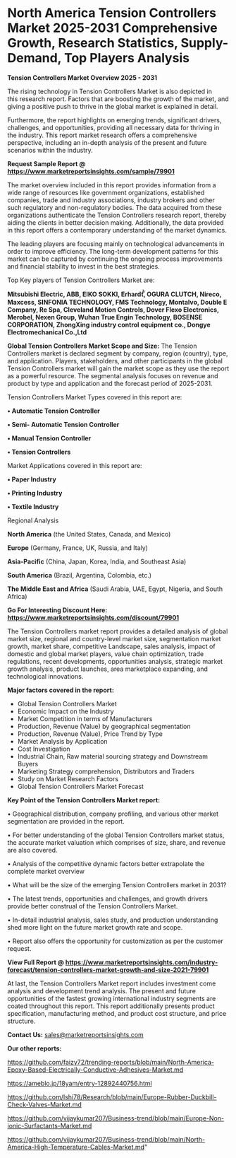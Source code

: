 # North America Tension Controllers Market 2025-2031 Comprehensive Growth, Research Statistics, Supply-Demand,  Top Players Analysis

<Strong> Tension Controllers Market Overview 2025 - 2031</strong>

The rising technology in Tension Controllers Market is also depicted in this research report. Factors that are boosting the growth of the market, and giving a positive push to thrive in the global market is explained in detail.

Furthermore, the report highlights on emerging trends, significant drivers, challenges, and opportunities, providing all necessary data for thriving in the industry. This report market research offers a comprehensive perspective, including an in-depth analysis of the present and future scenarios within the industry.

<strong>Request Sample Report @ <a href=https://www.marketreportsinsights.com/sample/79901>https://www.marketreportsinsights.com/sample/79901</a></strong>

The market overview included in this report provides information from a wide range of resources like government organizations, established companies, trade and industry associations, industry brokers and other such regulatory and non-regulatory bodies. The data acquired from these organizations authenticate the Tension Controllers research report, thereby aiding the clients in better decision making. Additionally, the data provided in this report offers a contemporary understanding of the market dynamics.

The leading players are focusing mainly on technological advancements in order to improve efficiency. The long-term development patterns for this market can be captured by continuing the ongoing process improvements and financial stability to invest in the best strategies.

Top Key players of Tension Controllers Market are:

<strong>Mitsubishi Electric, ABB, EIKO SOKKI, Erhardtⷨꙺ, OGURA CLUTCH, Nireco, Maxcess, SINFONIA TECHNOLOGY, FMS Technology, Montalvo, Double E Company, Re Spa, Cleveland Motion Controls, Dover Flexo Electronics, Merobel, Nexen Group, Wuhan True Engin Technology, BOSENSE CORPORATION, ZhongXing industry control equipment co., Dongye Electromechanical Co.,Ltd</strong>

<strong><b>Global Tension Controllers Market Scope and Size:</b></strong>
The Tension Controllers market is declared segment by company, region (country), type, and application. Players, stakeholders, and other participants in the global Tension Controllers market will gain the market scope as they use the report as a powerful resource. The segmental analysis focuses on revenue and product by type and application and the forecast period of 2025-2031.

Tension Controllers Market Types covered in this report are:

<strong>• Automatic Tension Controller

• Semi- Automatic Tension Controller

• Manual Tension Controller

• Tension Controllers</strong>

Market Applications covered in this report are:

<strong>• Paper Industry

• Printing Industry

• Textile Industry</strong> 

Regional Analysis

<strong>North America</strong> (the United States, Canada, and Mexico)

<strong>Europe</strong> (Germany, France, UK, Russia, and Italy)

<strong>Asia-Pacific</strong> (China, Japan, Korea, India, and Southeast Asia)

<strong>South America</strong> (Brazil, Argentina, Colombia, etc.)

<strong>The Middle East and Africa</strong> (Saudi Arabia, UAE, Egypt, Nigeria, and South Africa)

<strong>Go For Interesting Discount Here: <a href=https://www.marketreportsinsights.com/discount/79901>https://www.marketreportsinsights.com/discount/79901</a></strong>

The Tension Controllers market report provides a detailed analysis of global market size, regional and country-level market size, segmentation market growth, market share, competitive Landscape, sales analysis, impact of domestic and global market players, value chain optimization, trade regulations, recent developments, opportunities analysis, strategic market growth analysis, product launches, area marketplace expanding, and technological innovations.

<strong><b>Major factors covered in the report:</b></strong>
<ul>
  <li>Global Tension Controllers Market </li>
  <li>Economic Impact on the Industry</li>
  <li>Market Competition in terms of Manufacturers</li>
  <li>Production, Revenue (Value) by geographical segmentation</li>
  <li>Production, Revenue (Value), Price Trend by Type</li>
  <li>Market Analysis by Application</li>
  <li>Cost Investigation</li>
  <li>Industrial Chain, Raw material sourcing strategy and Downstream Buyers</li>
  <li>Marketing Strategy comprehension, Distributors and Traders</li>
  <li>Study on Market Research Factors</li>
  <li>Global Tension Controllers Market Forecast</li>
</ul>

<strong><b>Key Point of the Tension Controllers Market report:</b></strong>

• Geographical distribution, company profiling, and various other market segmentation are provided in the report.

• For better understanding of the global Tension Controllers market status, the accurate market valuation which comprises of size, share, and revenue are also covered.

• Analysis of the competitive dynamic factors better extrapolate the complete market overview

• What will be the size of the emerging Tension Controllers market in 2031?

• The latest trends, opportunities and challenges, and growth drivers provide better construal of the Tension Controllers Market.

• In-detail industrial analysis, sales study, and production understanding shed more light on the future market growth rate and scope.

• Report also offers the opportunity for customization as per the customer request.

<strong><b>View Full Report @ <a href=https://www.marketreportsinsights.com/industry-forecast/tension-controllers-market-growth-and-size-2021-79901>https://www.marketreportsinsights.com/industry-forecast/tension-controllers-market-growth-and-size-2021-79901</a></b></strong>


At last, the Tension Controllers Market report includes investment come analysis and development trend analysis. The present and future opportunities of the fastest growing international industry segments are coated throughout this report. This report additionally presents product specification, manufacturing method, and product cost structure, and price structure.

<strong>Contact Us:</strong>
sales@marketreportsinsights.com

<strong>Our other reports:</strong>

<a href=https://github.com/faizy72/trending-reports/blob/main/North-America-Epoxy-Based-Electrically-Conductive-Adhesives-Market.md>https://github.com/faizy72/trending-reports/blob/main/North-America-Epoxy-Based-Electrically-Conductive-Adhesives-Market.md</a>

<a href=https://ameblo.jp/18yam/entry-12892440756.html>https://ameblo.jp/18yam/entry-12892440756.html</a>

<a href=https://github.com/Ishi78/Research/blob/main/Europe-Rubber-Duckbill-Check-Valves-Market.md>https://github.com/Ishi78/Research/blob/main/Europe-Rubber-Duckbill-Check-Valves-Market.md</a>

<a href=https://github.com/vijaykumar207/Business-trend/blob/main/Europe-Non-ionic-Surfactants-Market.md>https://github.com/vijaykumar207/Business-trend/blob/main/Europe-Non-ionic-Surfactants-Market.md</a>

<a href=https://github.com/vijaykumar207/Business-trend/blob/main/North-America-High-Temperature-Cables-Market.md>https://github.com/vijaykumar207/Business-trend/blob/main/North-America-High-Temperature-Cables-Market.md</a>"
